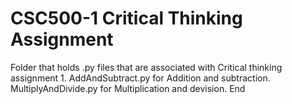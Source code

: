 # CSC500-1 Critical Thinking Assignment
Folder that holds .py files that are associated with Critical thinking assignment 1.
AddAndSubtract.py for Addition and subtraction.
MultiplyAndDivide.py for Multiplication and devision.
End
